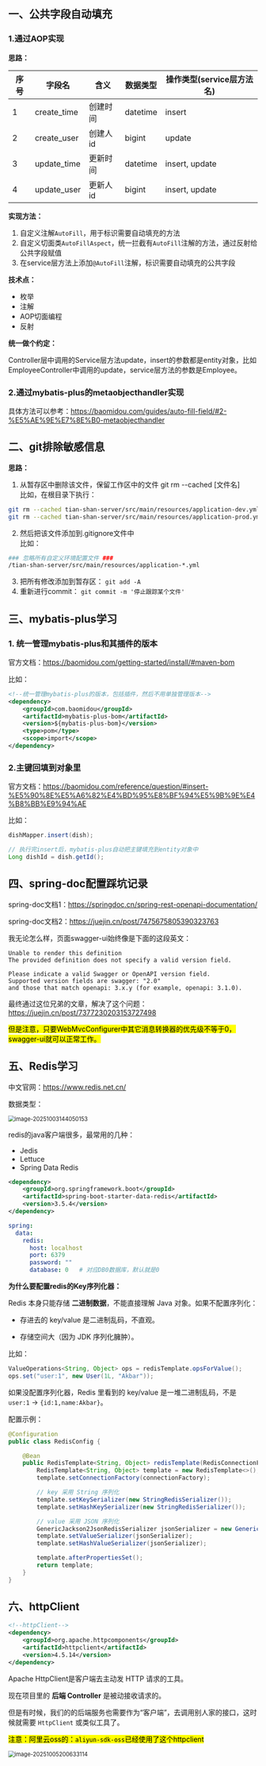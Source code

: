 ## 一、公共字段自动填充
### 1.通过AOP实现

**思路：**

| 序号 | 字段名         | 含义    | 数据类型     | 操作类型(service层方法名) |
|----|-------------|-------|----------|-------------------|
| 1  | create_time | 创建时间  | datetime | insert            |
| 2  | create_user | 创建人id | bigint   | update            |
| 3  | update_time | 更新时间  | datetime | insert, update    |
| 4  | update_user | 更新人id | bigint   | insert, update    |

**实现方法：**

1. 自定义注解`AutoFill`，用于标识需要自动填充的方法
2. 自定义切面类`AutoFillAspect`，统一拦截有`AutoFill`注解的方法，通过反射给公共字段赋值
3. 在service层方法上添加`@AutoFill`注解，标识需要自动填充的公共字段

**技术点：**

- 枚举
- 注解
- AOP切面编程
- 反射

**统一做个约定：**

Controller层中调用的Service层方法update，insert的参数都是entity对象，比如EmployeeController中调用的update，service层方法的参数是Employee。


### 2.通过mybatis-plus的metaobjecthandler实现

具体方法可以参考：https://baomidou.com/guides/auto-fill-field/#2-%E5%AE%9E%E7%8E%B0-metaobjecthandler

## 二、git排除敏感信息

**思路：**
1. 从暂存区中删除该文件，保留工作区中的文件
   git rm --cached [文件名]</br>
   比如，在根目录下执行：
```bash
git rm --cached tian-shan-server/src/main/resources/application-dev.yml
git rm --cached tian-shan-server/src/main/resources/application-prod.yml
```
2. 然后把该文件添加到.gitignore文件中</br>
   比如：
```bash
### 忽略所有自定义环境配置文件 ###
/tian-shan-server/src/main/resources/application-*.yml
```
3. 把所有修改添加到暂存区：
   `git add -A`
4. 重新进行commit：
   `git commit -m '停止跟踪某个文件'`

## 三、mybatis-plus学习

### 1. 统一管理mybatis-plus和其插件的版本

官方文档：https://baomidou.com/getting-started/install/#maven-bom

比如：

```xml
<!--统一管理mybatis-plus的版本，包括插件，然后不用单独管理版本-->
<dependency>
    <groupId>com.baomidou</groupId>
    <artifactId>mybatis-plus-bom</artifactId>
    <version>${mybatis-plus-bom}</version>
    <type>pom</type>
    <scope>import</scope>
</dependency>
```

### 2.主键回填到对象里

官方文档：https://baomidou.com/reference/question/#insert-%E5%90%8E%E5%A6%82%E4%BD%95%E8%BF%94%E5%9B%9E%E4%B8%BB%E9%94%AE

比如：
```java
dishMapper.insert(dish);

// 执行完insert后，mybatis-plus自动把主键填充到entity对象中
Long dishId = dish.getId();
```

## 四、spring-doc配置踩坑记录

spring-doc文档1：https://springdoc.cn/spring-rest-openapi-documentation/

spring-doc文档2：https://juejin.cn/post/7475675805390323763

我无论怎么样，页面swagger-ui始终像是下面的这段英文：
```text
Unable to render this definition
The provided definition does not specify a valid version field.

Please indicate a valid Swagger or OpenAPI version field. 
Supported version fields are swagger: "2.0" 
and those that match openapi: 3.x.y (for example, openapi: 3.1.0).
```

最终通过这位兄弟的文章，解决了这个问题：https://juejin.cn/post/7377230203153727498

<mark>
但是注意，只要WebMvcConfigurer中其它消息转换器的优先级不等于0，swagger-ui就可以正常工作。
</mark>



## 五、Redis学习

中文官网：https://www.redis.net.cn/

数据类型：

<img src="assets/image-20251003144050153.png" alt="image-20251003144050153" style="zoom:80%;" />

redis的java客户端很多，最常用的几种：

-   Jedis
-   Lettuce
-   Spring Data Redis

```xml
<dependency>
    <groupId>org.springframework.boot</groupId>
    <artifactId>spring-boot-starter-data-redis</artifactId>
    <version>3.5.4</version>
</dependency>
```

```yml
spring:
  data:
    redis:
      host: localhost
      port: 6379
      password: ""
      database: 0   # 对应DB0数据库，默认就是0
```

**为什么要配置redis的Key序列化器：**

Redis 本身只能存储 **二进制数据**，不能直接理解 Java 对象。如果不配置序列化：

-   存进去的 key/value 是二进制乱码，不直观。

-   存储空间大（因为 JDK 序列化臃肿）。

比如：

```java
ValueOperations<String, Object> ops = redisTemplate.opsForValue();
ops.set("user:1", new User(1L, "Akbar"));
```

如果没配置序列化器，Redis 里看到的 key/value 是一堆二进制乱码，不是 `user:1` → `{id:1,name:Akbar}`。

配置示例：

```java
@Configuration
public class RedisConfig {

    @Bean
    public RedisTemplate<String, Object> redisTemplate(RedisConnectionFactory connectionFactory) {
        RedisTemplate<String, Object> template = new RedisTemplate<>();
        template.setConnectionFactory(connectionFactory);

        // key 采用 String 序列化
        template.setKeySerializer(new StringRedisSerializer());
        template.setHashKeySerializer(new StringRedisSerializer());

        // value 采用 JSON 序列化
        GenericJackson2JsonRedisSerializer jsonSerializer = new GenericJackson2JsonRedisSerializer();
        template.setValueSerializer(jsonSerializer);
        template.setHashValueSerializer(jsonSerializer);

        template.afterPropertiesSet();
        return template;
    }
}
```

## 六、httpClient

```xml
<!--httpClient-->
<dependency>
    <groupId>org.apache.httpcomponents</groupId>
    <artifactId>httpclient</artifactId>
    <version>4.5.14</version>
</dependency>
```

Apache HttpClient是客户端去主动发 HTTP 请求的工具。

现在项目里的 **后端 Controller** 是被动接收请求的。

但是有时候，我们的的后端服务也需要作为“客户端”，去调用别人家的接口，这时候就需要 `HttpClient` 或类似工具了。

<mark>注意：阿里云oss的：`aliyun-sdk-oss`已经使用了这个httpclient</mark>

<img src="assets/image-20251005200633114.png" alt="image-20251005200633114" style="zoom:80%;" />
